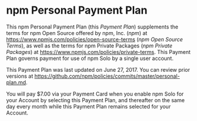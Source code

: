 # npm Personal Payment Plan

This npm Personal Payment Plan (this _Payment Plan_) supplements
the terms for npm Open Source offered by npm, Inc. (_npm_) at
<https://www.npmjs.com/policies/open-source-terms> (_npm Open Source
Terms_), as well as the terms for npm Private Packages (_npm Private
Packages_) at <https://www.npmjs.com/policies/private-terms>. This
Payment Plan governs payment for use of npm Solo by a single
user account.

This Payment Plan was last updated on
June 27, 2017.
You can review prior versions at
<https://github.com/npm/policies/commits/master/personal-plan.md>.

You will pay $7.00 via your Payment Card when you enable npm Solo
for your Account by selecting this Payment Plan, and thereafter
on the same day every month while this Payment Plan remains
selected for your Account.
